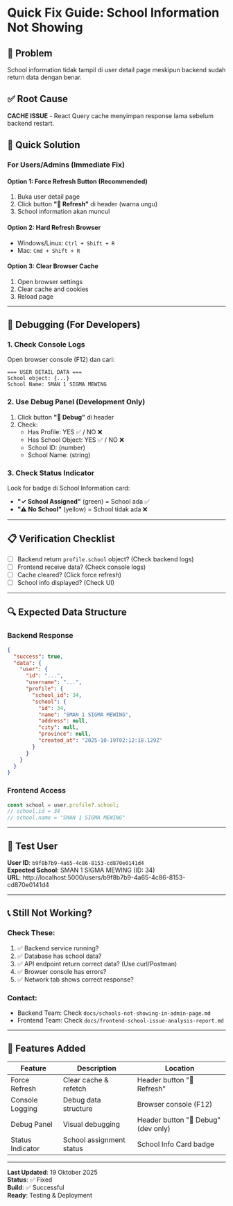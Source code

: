 # Quick Fix Guide: School Information Not Showing

## 🚨 Problem
School information tidak tampil di user detail page meskipun backend sudah return data dengan benar.

## ✅ Root Cause
**CACHE ISSUE** - React Query cache menyimpan response lama sebelum backend restart.

## 🔧 Quick Solution

### For Users/Admins (Immediate Fix)

#### Option 1: Force Refresh Button (Recommended)
1. Buka user detail page
2. Click button **"🔄 Refresh"** di header (warna ungu)
3. School information akan muncul

#### Option 2: Hard Refresh Browser
- Windows/Linux: `Ctrl + Shift + R`
- Mac: `Cmd + Shift + R`

#### Option 3: Clear Browser Cache
1. Open browser settings
2. Clear cache and cookies
3. Reload page

---

## 🐛 Debugging (For Developers)

### 1. Check Console Logs
Open browser console (F12) dan cari:
```
=== USER DETAIL DATA ===
School object: {...}
School Name: SMAN 1 SIGMA MEWING
```

### 2. Use Debug Panel (Development Only)
1. Click button **"🐛 Debug"** di header
2. Check:
   - Has Profile: YES ✅ / NO ❌
   - Has School Object: YES ✅ / NO ❌
   - School ID: (number)
   - School Name: (string)

### 3. Check Status Indicator
Look for badge di School Information card:
- **"✓ School Assigned"** (green) = School ada ✅
- **"⚠ No School"** (yellow) = School tidak ada ❌

---

## 📋 Verification Checklist

- [ ] Backend return `profile.school` object? (Check backend logs)
- [ ] Frontend receive data? (Check console logs)
- [ ] Cache cleared? (Click force refresh)
- [ ] School info displayed? (Check UI)

---

## 🔍 Expected Data Structure

### Backend Response
```json
{
  "success": true,
  "data": {
    "user": {
      "id": "...",
      "username": "...",
      "profile": {
        "school_id": 34,
        "school": {
          "id": 34,
          "name": "SMAN 1 SIGMA MEWING",
          "address": null,
          "city": null,
          "province": null,
          "created_at": "2025-10-19T02:12:18.129Z"
        }
      }
    }
  }
}
```

### Frontend Access
```typescript
const school = user.profile?.school;
// school.id = 34
// school.name = "SMAN 1 SIGMA MEWING"
```

---

## 🎯 Test User

**User ID**: `b9f8b7b9-4a65-4c86-8153-cd870e0141d4`  
**Expected School**: SMAN 1 SIGMA MEWING (ID: 34)  
**URL**: http://localhost:5000/users/b9f8b7b9-4a65-4c86-8153-cd870e0141d4

---

## 📞 Still Not Working?

### Check These:
1. ✅ Backend service running?
2. ✅ Database has school data?
3. ✅ API endpoint return correct data? (Use curl/Postman)
4. ✅ Browser console has errors?
5. ✅ Network tab shows correct response?

### Contact:
- Backend Team: Check `docs/schools-not-showing-in-admin-page.md`
- Frontend Team: Check `docs/frontend-school-issue-analysis-report.md`

---

## 🚀 Features Added

| Feature | Description | Location |
|---------|-------------|----------|
| Force Refresh | Clear cache & refetch | Header button "🔄 Refresh" |
| Console Logging | Debug data structure | Browser console (F12) |
| Debug Panel | Visual debugging | Header button "🐛 Debug" (dev only) |
| Status Indicator | School assignment status | School Info Card badge |

---

**Last Updated**: 19 Oktober 2025  
**Status**: ✅ Fixed  
**Build**: ✅ Successful  
**Ready**: Testing & Deployment

